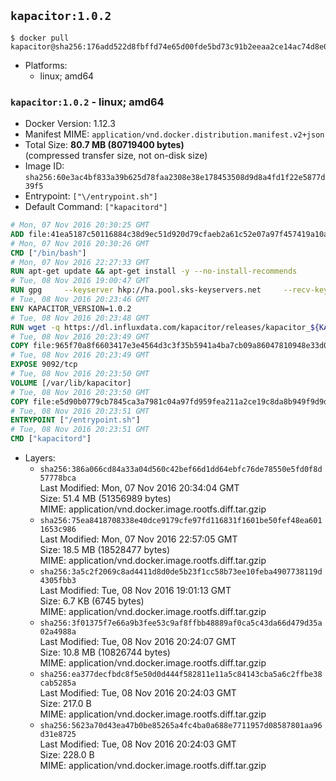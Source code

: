 ## `kapacitor:1.0.2`

```console
$ docker pull kapacitor@sha256:176add522d8fbffd74e65d00fde5bd73c91b2eeaa2ce14ac74d8e0a9f78e3abc
```

-	Platforms:
	-	linux; amd64

### `kapacitor:1.0.2` - linux; amd64

-	Docker Version: 1.12.3
-	Manifest MIME: `application/vnd.docker.distribution.manifest.v2+json`
-	Total Size: **80.7 MB (80719400 bytes)**  
	(compressed transfer size, not on-disk size)
-	Image ID: `sha256:60e3ac4bf833a39b625d78faa2308e38e178453508d9d8a4fd1f22e5877d39f5`
-	Entrypoint: `["\/entrypoint.sh"]`
-	Default Command: `["kapacitord"]`

```dockerfile
# Mon, 07 Nov 2016 20:30:25 GMT
ADD file:41ea5187c50116884c38d9ec51d920d79cfaeb2a61c52e07a97f457419a10a4f in / 
# Mon, 07 Nov 2016 20:30:26 GMT
CMD ["/bin/bash"]
# Mon, 07 Nov 2016 22:27:33 GMT
RUN apt-get update && apt-get install -y --no-install-recommends 		ca-certificates 		curl 		wget 	&& rm -rf /var/lib/apt/lists/*
# Tue, 08 Nov 2016 19:00:47 GMT
RUN gpg     --keyserver hkp://ha.pool.sks-keyservers.net     --recv-keys 05CE15085FC09D18E99EFB22684A14CF2582E0C5
# Tue, 08 Nov 2016 20:23:46 GMT
ENV KAPACITOR_VERSION=1.0.2
# Tue, 08 Nov 2016 20:23:48 GMT
RUN wget -q https://dl.influxdata.com/kapacitor/releases/kapacitor_${KAPACITOR_VERSION}_amd64.deb.asc &&     wget -q https://dl.influxdata.com/kapacitor/releases/kapacitor_${KAPACITOR_VERSION}_amd64.deb &&     gpg --batch --verify kapacitor_${KAPACITOR_VERSION}_amd64.deb.asc kapacitor_${KAPACITOR_VERSION}_amd64.deb &&     dpkg -i kapacitor_${KAPACITOR_VERSION}_amd64.deb &&     rm -f kapacitor_${KAPACITOR_VERSION}_amd64.deb*
# Tue, 08 Nov 2016 20:23:49 GMT
COPY file:965f70a8f6603417e3e4564d3c3f35b5941a4ba7cb09a86047810948e33d0831 in /etc/kapacitor/kapacitor.conf 
# Tue, 08 Nov 2016 20:23:49 GMT
EXPOSE 9092/tcp
# Tue, 08 Nov 2016 20:23:50 GMT
VOLUME [/var/lib/kapacitor]
# Tue, 08 Nov 2016 20:23:50 GMT
COPY file:e5d90b0779cb7845ca3a7981c04a97fd959fea211a2ce19c8da8b949f9d9d04c in /entrypoint.sh 
# Tue, 08 Nov 2016 20:23:51 GMT
ENTRYPOINT ["/entrypoint.sh"]
# Tue, 08 Nov 2016 20:23:51 GMT
CMD ["kapacitord"]
```

-	Layers:
	-	`sha256:386a066cd84a33a04d560c42bef66d1dd64ebfc76de78550e5fd0f8d57778bca`  
		Last Modified: Mon, 07 Nov 2016 20:34:04 GMT  
		Size: 51.4 MB (51356989 bytes)  
		MIME: application/vnd.docker.image.rootfs.diff.tar.gzip
	-	`sha256:75ea8418708338e40dce9179cfe97fd116831f1601be50fef48ea6011653c986`  
		Last Modified: Mon, 07 Nov 2016 22:57:05 GMT  
		Size: 18.5 MB (18528477 bytes)  
		MIME: application/vnd.docker.image.rootfs.diff.tar.gzip
	-	`sha256:3a5c2f2069c8ad4411d8d0de5b23f1cc58b73ee10feba4907738119d4305fbb3`  
		Last Modified: Tue, 08 Nov 2016 19:01:13 GMT  
		Size: 6.7 KB (6745 bytes)  
		MIME: application/vnd.docker.image.rootfs.diff.tar.gzip
	-	`sha256:3f01375f7e66a9b3fee53c9af8ffbb48889af0ca5c43da66d479d35a02a4988a`  
		Last Modified: Tue, 08 Nov 2016 20:24:07 GMT  
		Size: 10.8 MB (10826744 bytes)  
		MIME: application/vnd.docker.image.rootfs.diff.tar.gzip
	-	`sha256:ea377decfbdc8f5e50d0d444f582811e11a5c84143cba5a6c2ffbe38cab5285a`  
		Last Modified: Tue, 08 Nov 2016 20:24:03 GMT  
		Size: 217.0 B  
		MIME: application/vnd.docker.image.rootfs.diff.tar.gzip
	-	`sha256:5623a70d43ea47b0be85265a4fc4ba0a688e7711957d08587801aa96d31e8725`  
		Last Modified: Tue, 08 Nov 2016 20:24:03 GMT  
		Size: 228.0 B  
		MIME: application/vnd.docker.image.rootfs.diff.tar.gzip
